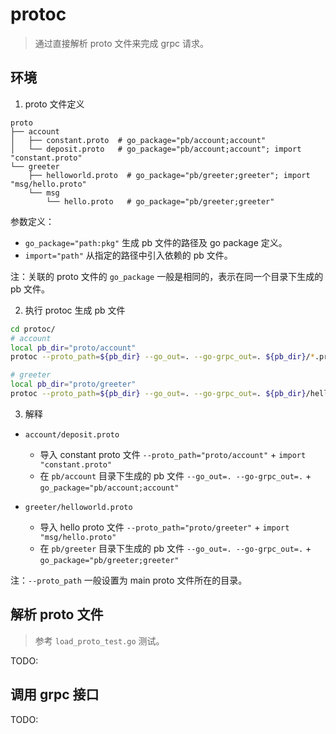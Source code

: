 # protoc

> 通过直接解析 proto 文件来完成 grpc 请求。

## 环境

1. proto 文件定义

```text
proto
├── account
│   ├── constant.proto  # go_package="pb/account;account"
│   └── deposit.proto   # go_package="pb/account;account"; import "constant.proto"
└── greeter
    ├── helloworld.proto  # go_package="pb/greeter;greeter"; import "msg/hello.proto"
    └── msg
        └── hello.proto   # go_package="pb/greeter;greeter"
```

参数定义：

- `go_package="path:pkg"` 生成 pb 文件的路径及 go package 定义。
- `import="path"` 从指定的路径中引入依赖的 pb 文件。

注：关联的 proto 文件的 `go_package` 一般是相同的，表示在同一个目录下生成的 pb 文件。

2. 执行 protoc 生成 pb 文件

```sh
cd protoc/
# account
local pb_dir="proto/account"
protoc --proto_path=${pb_dir} --go_out=. --go-grpc_out=. ${pb_dir}/*.proto

# greeter
local pb_dir="proto/greeter"
protoc --proto_path=${pb_dir} --go_out=. --go-grpc_out=. ${pb_dir}/helloworld.proto ${pb_dir}/msg/*.proto
```

3. 解释

- `account/deposit.proto`
  - 导入 constant proto 文件 `--proto_path="proto/account"` + `import "constant.proto"`
  - 在 `pb/account` 目录下生成的 pb 文件 `--go_out=. --go-grpc_out=.` + `go_package="pb/account;account"`

- `greeter/helloworld.proto`
  - 导入 hello proto 文件 `--proto_path="proto/greeter"` + `import "msg/hello.proto"`
  - 在 `pb/greeter` 目录下生成的 pb 文件 `--go_out=. --go-grpc_out=.` + `go_package="pb/greeter;greeter"`

注：`--proto_path` 一般设置为 main proto 文件所在的目录。

## 解析 proto 文件

> 参考 `load_proto_test.go` 测试。

TODO:

## 调用 grpc 接口

TODO:
